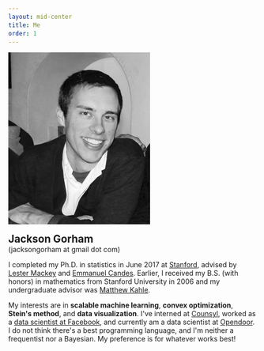 ```yaml
---
layout: mid-center
title: Me
order: 1
---
```


<div class="anchordiv">
  <div class="biocontainer">
    <div class="profile">
      <img src="/assets/img/profile.jpg" />
    </div>
    <div class="bio">
      <p>
        <b style="font-size:1.3rem;">Jackson Gorham</b> <br/>(jacksongorham at gmail dot com)
      </p>
      <p>
I completed my Ph.D. in statistics in June 2017 at <a href="https://statistics.stanford.edu/">Stanford</a>, advised
by <a href="http://web.stanford.edu/~lmackey/">Lester Mackey</a>
and <a href="http://statweb.stanford.edu/~candes/"> Emmanuel Candes</a>. Earlier, I
received my B.S. (with honors) in mathematics from Stanford University in
2006 and my undergraduate advisor
was <a href="http://www.matthewkahle.org/">Matthew Kahle</a>.
      </p>
      <p>
My interests are in <b>scalable machine learning</b>, <b>convex
optimization</b>, <b>Stein's method</b>, and <b>data visualization</b>. I've
interned at <a href="https://www.counsyl.com/">Counsyl</a>, worked as a <a
href="https://research.facebook.com/datascience/">data scientist at
Facebook</a>, and currently am a data scientist at <a
href="https://www.opendoor.com/">Opendoor</a>.  I do not think there's a
best programming language, and I'm neither a frequentist nor a Bayesian. My
preference is for whatever works best!
      </p>
    </div>
  </div>
</div>
